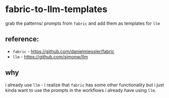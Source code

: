 # fabric-to-llm-templates

grab the patterns/ prompts from `fabric` and add them as templates for `llm`

## reference:
* `fabric` - https://github.com/danielmiessler/fabric
* `llm` - https://github.com/simonw/llm

## why
i already use `llm` - i realize that `fabric` has some other functionality but i just kinda want to use the prompts in the workflows i already have using `llm`.